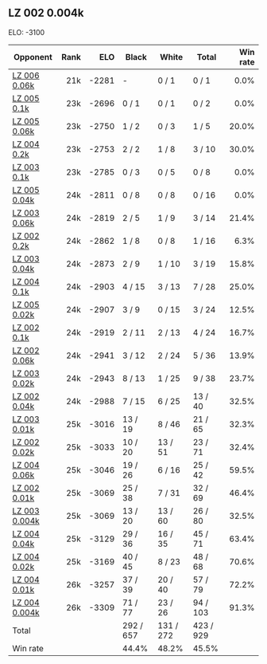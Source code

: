 ## LZ 002 0.004k ##

ELO: -3100

Opponent | Rank | ELO | Black | White | Total | Win rate
---------|-----:|----:|-------|-------|-------|-------:
[LZ 006 0.06k](LZ%20006%200.06k.md) | 21k | -2281 | - | 0 / 1 | 0 / 1 | 0.0%
[LZ 005 0.1k](LZ%20005%200.1k.md) | 23k | -2696 | 0 / 1 | 0 / 1 | 0 / 2 | 0.0%
[LZ 005 0.06k](LZ%20005%200.06k.md) | 23k | -2750 | 1 / 2 | 0 / 3 | 1 / 5 | 20.0%
[LZ 004 0.2k](LZ%20004%200.2k.md) | 23k | -2753 | 2 / 2 | 1 / 8 | 3 / 10 | 30.0%
[LZ 003 0.1k](LZ%20003%200.1k.md) | 23k | -2785 | 0 / 3 | 0 / 5 | 0 / 8 | 0.0%
[LZ 005 0.04k](LZ%20005%200.04k.md) | 24k | -2811 | 0 / 8 | 0 / 8 | 0 / 16 | 0.0%
[LZ 003 0.06k](LZ%20003%200.06k.md) | 24k | -2819 | 2 / 5 | 1 / 9 | 3 / 14 | 21.4%
[LZ 002 0.2k](LZ%20002%200.2k.md) | 24k | -2862 | 1 / 8 | 0 / 8 | 1 / 16 | 6.3%
[LZ 003 0.04k](LZ%20003%200.04k.md) | 24k | -2873 | 2 / 9 | 1 / 10 | 3 / 19 | 15.8%
[LZ 004 0.1k](LZ%20004%200.1k.md) | 24k | -2903 | 4 / 15 | 3 / 13 | 7 / 28 | 25.0%
[LZ 005 0.02k](LZ%20005%200.02k.md) | 24k | -2907 | 3 / 9 | 0 / 15 | 3 / 24 | 12.5%
[LZ 002 0.1k](LZ%20002%200.1k.md) | 24k | -2919 | 2 / 11 | 2 / 13 | 4 / 24 | 16.7%
[LZ 002 0.06k](LZ%20002%200.06k.md) | 24k | -2941 | 3 / 12 | 2 / 24 | 5 / 36 | 13.9%
[LZ 003 0.02k](LZ%20003%200.02k.md) | 24k | -2943 | 8 / 13 | 1 / 25 | 9 / 38 | 23.7%
[LZ 002 0.04k](LZ%20002%200.04k.md) | 24k | -2988 | 7 / 15 | 6 / 25 | 13 / 40 | 32.5%
[LZ 003 0.01k](LZ%20003%200.01k.md) | 25k | -3016 | 13 / 19 | 8 / 46 | 21 / 65 | 32.3%
[LZ 002 0.02k](LZ%20002%200.02k.md) | 25k | -3033 | 10 / 20 | 13 / 51 | 23 / 71 | 32.4%
[LZ 004 0.06k](LZ%20004%200.06k.md) | 25k | -3046 | 19 / 26 | 6 / 16 | 25 / 42 | 59.5%
[LZ 002 0.01k](LZ%20002%200.01k.md) | 25k | -3069 | 25 / 38 | 7 / 31 | 32 / 69 | 46.4%
[LZ 003 0.004k](LZ%20003%200.004k.md) | 25k | -3069 | 13 / 20 | 13 / 60 | 26 / 80 | 32.5%
[LZ 004 0.04k](LZ%20004%200.04k.md) | 25k | -3129 | 29 / 36 | 16 / 35 | 45 / 71 | 63.4%
[LZ 004 0.02k](LZ%20004%200.02k.md) | 25k | -3169 | 40 / 45 | 8 / 23 | 48 / 68 | 70.6%
[LZ 004 0.01k](LZ%20004%200.01k.md) | 26k | -3257 | 37 / 39 | 20 / 40 | 57 / 79 | 72.2%
[LZ 004 0.004k](LZ%20004%200.004k.md) | 26k | -3309 | 71 / 77 | 23 / 26 | 94 / 103 | 91.3%
Total | | | 292 / 657 | 131 / 272 | 423 / 929 | 
Win rate| | | 44.4% | 48.2% | 45.5% | 

